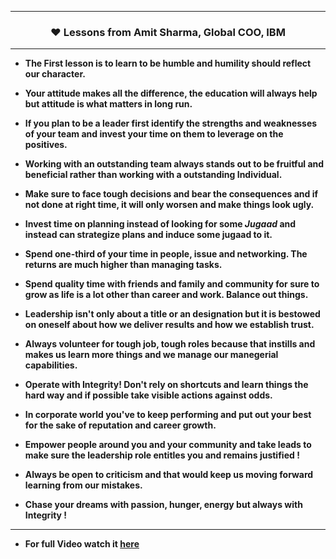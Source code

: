 -----------------------------------------------------------------------
### <p align="center"> ❤ Lessons from Amit Sharma, Global COO, IBM </p>

-----------------------------------------------------------------------

* **The First lesson is to learn to be humble and humility should reflect our character.**

* **Your attitude makes all the difference, the education will always help but attitude is what matters in long run.**

* **If you plan to be a leader first identify the strengths and weaknesses of your team and invest your time on them to leverage on the positives.**

* **Working with an outstanding team always stands out to be fruitful and beneficial rather than working with a outstanding Individual.**

* **Make sure to face tough decisions and bear the consequences and if not done at right time, it will only worsen and make things look ugly.**

* **Invest time on planning instead of looking for some *Jugaad* and instead can strategize plans and induce some jugaad to it.**

* **Spend one-third of your time in people, issue and networking. The returns are much higher than managing tasks.**

* **Spend quality time with friends and family and community for sure to grow as life is a lot other than career and work. Balance out things.**

* **Leadership isn't only about a title or an designation but it is bestowed on oneself about how we deliver results and how we establish trust.**

* **Always volunteer for tough job, tough roles because that instills and makes us learn more things and we manage our manegerial capabilities.**

* **Operate with Integrity! Don't rely on shortcuts and learn things the hard way and if possible take visible actions against odds.**

* **In corporate world you've to keep performing and put out your best for the sake of reputation and career growth.**

* **Empower people around you and your community and take leads to make sure the leadership role entitles you and remains justified !**

* **Always be open to criticism and that would keep us moving forward learning from our mistakes.**

* **Chase your dreams with passion, hunger, energy but always with Integrity !**

-----------------------------------------------------------------------

* **For full Video watch it [here](https://www.youtube.com/watch?v=Rs7MarDeLmU)**
